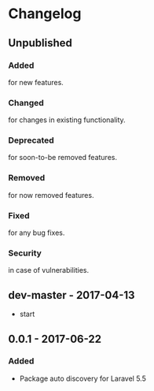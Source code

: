 # Changelog

## Unpublished

### Added 
for new features.

### Changed 
for changes in existing functionality.

### Deprecated 
for soon-to-be removed features.

### Removed 
for now removed features.
 
### Fixed
for any bug fixes.

### Security 
in case of vulnerabilities.

## dev-master - 2017-04-13
- start

## 0.0.1 - 2017-06-22

### Added
- Package auto discovery for Laravel 5.5


